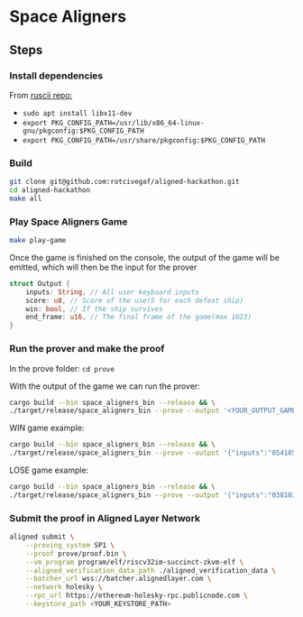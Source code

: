 # Space Aligners

## Steps

### Install dependencies

From [ruscii repo:](https://github.com/lemunozm/ruscii?tab=readme-ov-file#linux)

- `sudo apt install libx11-dev`
- `export PKG_CONFIG_PATH=/usr/lib/x86_64-linux-gnu/pkgconfig:$PKG_CONFIG_PATH`
- `export PKG_CONFIG_PATH=/usr/share/pkgconfig:$PKG_CONFIG_PATH`

### Build

```bash
git clone git@github.com:rotcivegaf/aligned-hackathon.git
cd aligned-hackathon
make all
```

### Play Space Aligners Game

```bash
make play-game
```

Once the game is finished on the console, the output of the game will be emitted, which will then be the input for the prover
```rust
struct Output {
    inputs: String, // All user keyboard inputs
    score: u8, // Score of the use(5 for each defeat ship)
    win: bool, // If the ship survives
    end_frame: u16, // The final frame of the game(max 1023)
}
```

### Run the prover and make the proof

In the prove folder: `cd prove`

With the output of the game we can run the prover:
```bash
cargo build --bin space_aligners_bin --release && \
./target/release/space_aligners_bin --prove --output '<YOUR_OUTPUT_GAME>'
```

WIN game example:
```bash
cargo build --bin space_aligners_bin --release && \
./target/release/space_aligners_bin --prove --output '{"inputs":"0541058105C1078107C10C810CC10D01118111C1268126C12701418141C147C1480162C1630163417FC18001804180819E819EC1A7C1A801A841B141B181B1C1B880B8C0BAC0BB00BB40BB80","score":100,"win":true,"end_frame":849}'
```

LOSE game example:
```bash
cargo build --bin space_aligners_bin --release && \
./target/release/space_aligners_bin --prove --output '{"inputs":"038103C1078107C115011541184118811F001F40","score":25,"win":false,"end_frame":157}'
```

### Submit the proof in Aligned Layer Network

```bash
aligned submit \
    --proving_system SP1 \
    --proof prove/proof.bin \
    --vm_program program/elf/riscv32im-succinct-zkvm-elf \
    --aligned_verification_data_path ./aligned_verification_data \
    --batcher_url wss://batcher.alignedlayer.com \
    --network holesky \
    --rpc_url https://ethereum-holesky-rpc.publicnode.com \
    --keystore_path <YOUR_KEYSTORE_PATH>
```